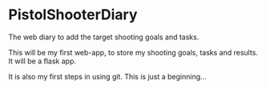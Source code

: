 # PistolShooterDiary
The web diary to add the target shooting goals and tasks.

This will be my first web-app, to store my shooting goals, tasks and results.
It will be a flask app.

It is also my first steps in using git.
This is just a beginning...
